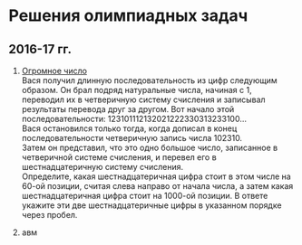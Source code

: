 # Решения олимпиадных задач

## 2016-17 гг.

1. [Огромное число](16-17/1.py)  
  Вася получил длинную последовательность из цифр следующим образом. Он брал подряд натуральные числа, начиная с
1, переводил их в четверичную систему счисления и записывал результаты перевода друг за другом. Вот начало этой
последовательности:
123101112132021222330313233100…  
Вася остановился только тогда, когда дописал в конец последовательности четверичную запись числа 102310.  
Затем он представил, что это одно большое число, записанное в четверичной системе счисления, и перевел его в
шестнадцатеричную систему счисления.  
Определите, какая шестнадцатеричная цифра стоит в этом числе на 60-ой позиции, считая слева направо от начала
числа, а затем какая шестнадцатеричная цифра стоит на 1000-ой позиции. В ответе укажите эти две шестнадцатеричные
цифры в указанном порядке через пробел.

2. авм
